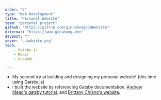 ```yaml
---
order: "3"
type: "Web Development"
title: "Personal Website"
team: "personal project"
github: "https://github.com/ginaahong/GHWebsite"
external: "https://www.ginahong.dev"
devpost: ""
cover: "./website.png"
tech:
    - Gatsby.js
    - React
    - GraphQL

---
```

* My second try at building and designing my personal website! (this time using Gatsby.js)
* I built the website by referencing Gatsby documentation, [Andrew Mead's gatsby tutorial](https://mead.io), and [Brittany Chiang's website](https://brittanychiang.com).
